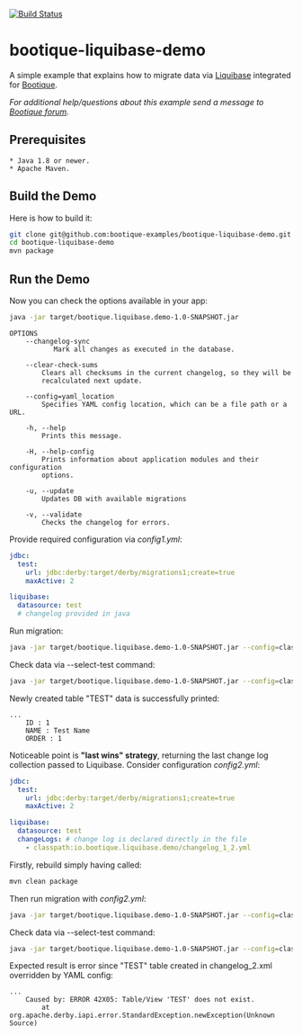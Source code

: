 [![Build Status](https://travis-ci.org/bootique-examples/bootique-liquibase-demo.svg)](https://travis-ci.org/bootique-examples/bootique-liquibase-demo)
# bootique-liquibase-demo

A simple example that explains how to migrate data via [Liquibase](http://www.liquibase.org) integrated for [Bootique](http://bootique.io). 
   
*For additional help/questions about this example send a message to
[Bootique forum](https://groups.google.com/forum/#!forum/bootique-user).*
   
## Prerequisites
      
    * Java 1.8 or newer.
    * Apache Maven.
      
## Build the Demo
      
Here is how to build it:
```bash
git clone git@github.com:bootique-examples/bootique-liquibase-demo.git        
cd bootique-liquibase-demo
mvn package
 ```   
## Run the Demo

Now you can check the options available in your app:
```bash
java -jar target/bootique.liquibase.demo-1.0-SNAPSHOT.jar
```

```
OPTIONS
    --changelog-sync
           Mark all changes as executed in the database.

    --clear-check-sums
        Clears all checksums in the current changelog, so they will be
        recalculated next update.

    --config=yaml_location
        Specifies YAML config location, which can be a file path or a URL.

    -h, --help
        Prints this message.

    -H, --help-config
        Prints information about application modules and their configuration
        options.

    -u, --update
        Updates DB with available migrations

    -v, --validate
        Checks the changelog for errors.
```

Provide required configuration via *config1.yml*:
```yaml
jdbc:
  test:
    url: jdbc:derby:target/derby/migrations1;create=true
    maxActive: 2

liquibase:
  datasource: test
  # changelog provided in java
```
Run migration:
```bash
java -jar target/bootique.liquibase.demo-1.0-SNAPSHOT.jar --config=classpath:io.bootique.liquibase.demo/config1.yml --update
```
    
Check data via --select-test command:
```bash
java -jar target/bootique.liquibase.demo-1.0-SNAPSHOT.jar --config=classpath:io.bootique.liquibase.demo/config1.yml --select-test
```

Newly created table "TEST" data is successfully printed:   
```
...
    ID : 1
    NAME : Test Name
    ORDER : 1
```
Noticeable point is **"last wins" strategy**, returning the last change log collection passed to Liquibase. 
Consider configuration  *config2.yml*:
```yaml
jdbc:
  test:
    url: jdbc:derby:target/derby/migrations1;create=true
    maxActive: 2

liquibase:
  datasource: test
  changeLogs: # change log is declared directly in the file
    - classpath:io.bootique.liquibase.demo/changelog_1_2.yml
```
Firstly, rebuild simply having called:
```bash
mvn clean package
```
    
Then run migration with *config2.yml*:
```bash
java -jar target/bootique.liquibase.demo-1.0-SNAPSHOT.jar --config=classpath:io.bootique.liquibase.demo/config2.yml --update
```
    
Check data via --select-test command:
```bash
java -jar target/bootique.liquibase.demo-1.0-SNAPSHOT.jar --config=classpath:io.bootique.liquibase.demo/config2.yml --select-test        
```    
    
Expected result is error since "TEST" table created in changelog_2.xml overridden by YAML config:
```
...
    Caused by: ERROR 42X05: Table/View 'TEST' does not exist.
    	at org.apache.derby.iapi.error.StandardException.newException(Unknown Source)
```





